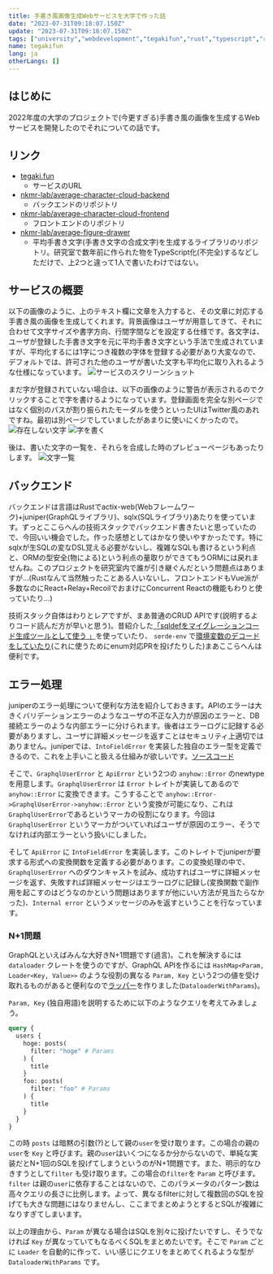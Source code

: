 ```yaml
---
title: 手書き風画像生成Webサービスを大学で作った話
date: "2023-07-31T09:18:07.150Z"
update: "2023-07-31T09:18:07.150Z"
tags: ["university","webdevelopment","tegakifun","rust","typescript","react","graphql","actix-web","recoil","relay","sqlx","juniper"]
name: tegakifun
lang: ja
otherLangs: []
---
```


## はじめに
2022年度の大学のプロジェクトで(今更すぎる)手書き風の画像を生成するWebサービスを開発したのでそれについての話です。

## リンク
* [tegaki.fun](https://tegaki.fun)
  * サービスのURL
* [nkmr-lab/average-character-cloud-backend](https://github.com/nkmr-lab/average-character-cloud-backend)
  * バックエンドのリポジトリ
* [nkmr-lab/average-character-cloud-frontend](https://github.com/nkmr-lab/average-character-cloud-frontend)
  * フロントエンドのリポジトリ
* [nkmr-lab/average-figure-drawer](https://github.com/nkmr-lab/average-figure-drawer)
  * 平均手書き文字(手書き文字の合成文字)を生成するライブラリのリポジトリ。研究室で数年前に作られた物をTypeScript化(不完全)するなどしただけで、上2つと違って1人で書いたわけではない。

## サービスの概要
以下の画像のように、上のテキスト欄に文章を入力すると、その文章に対応する手書き風の画像を生成してくれます。背景画像はユーザが用意してきて、それに合わせて文字サイズや書字方向、行間字間などを設定する仕様です。各文字は、ユーザが登録した手書き文字を元に平均手書き文字という手法で生成されていますが、平均化するには1字につき複数の字体を登録する必要があり大変なので、デフォルトでは、許可された他のユーザが書いた文字も平均化に取り入れるような仕様になっています。
![サービスのスクリーンショット](tegakifun.png)

まだ字が登録されていない場合は、以下の画像のように警告が表示されるのでクリックすることで字を書けるようになっています。登録画面を完全な別ページではなく個別のパスが割り振られたモーダルを使うといったUIはTwitter風のあれですね。最初は別ページでしていましたがあまりに使いにくかったので。
![存在しない文字](not_found.png)
![字を書く](draw.png)

後は、書いた文字の一覧を、それらを合成した時のプレビューページもあったりします。
![文字一覧](list.png)

## バックエンド
バックエンドは言語はRustでactix-web(Webフレームワーク)+juniper(GraphQLライブラリ)、sqlx(SQLライブラリ)あたりを使っています。ずっとここらへんの技術スタックでバックエンド書きたいと思っていたので、今回いい機会でした。作った感想としてはかなり使いやすかったです。特にsqlxが生SQLの変なDSL覚える必要がないし、複雑なSQLも書けるという利点と、ORMの型安全(物による)という利点の量取りができてもうORMには戻れませんね。このプロジェクトを研究室内で誰が引き継ぐんだという問題点はありますが…(Rustなんて当然触ったことある人いないし、フロントエンドもVue派が多数なのにReact+Relay+RecoilでおまけにConcurrent Reactの機能もわりと使っていたり…)

技術スタック自体はわりとレアですが、まあ普通のCRUD APIです(説明するよりコード読んだ方が早いと思う)。昔紹介した[「sqldefをマイグレーションコード生成ツールとして使う
」](/blog/2022/02/10/sqldef-for-generate-migration)を使っていたり、
`serde-env` で[環境変数のデコードをしていたり](https://github.com/nkmr-lab/average-character-cloud-backend/blob/7f3a6df495985da7932ebdd881529db529715e72/src/app_config.rs)(これに使うためにenum対応PRを投げたりした)まあここらへんは便利です。

## エラー処理
juniperのエラー処理について便利な方法を紹介しておきます。APIのエラーは大きくバリデーションエラーのようなユーザの不正な入力が原因のエラーと、DB接続エラーのような内部エラーに分けられます。後者はエラーログに記録する必要がありますし、ユーザに詳細メッセージを返すことはセキュリティ上適切ではありません。juniperでは、`IntoFieldError` を実装した独自のエラー型を定義できるので、これを上手いこと扱える仕組みが欲しいです。[ソースコード](https://github.com/nkmr-lab/average-character-cloud-backend/blob/7f3a6df495985da7932ebdd881529db529715e72/src/graphql/common.rs#L14)

そこで、`GraphqlUserError` と `ApiError` という2つの `anyhow::Error` のnewtypeを用意します。`GraphqlUserError` は `Error` トレイトが実装してあるので `anyhow::Error` に変換できます。こうすることで `anyhow::Error->GraphqlUserError->anyhow::Error` という変換が可能になり、これは `GraphqlUserError`であるというマーカの役割になります。今回は `GraphqlUserError` というマーカがついていればユーザが原因のエラー、そうでなければ内部エラーという扱いにしました。

そして `ApiError` に `IntoFieldError` を実装します。このトレイトでjuniperが要求する形式への変換関数を定義する必要があります。この変換処理の中で、`GraphqlUserError` へのダウンキャストを試み、成功すればユーザに詳細メッセージを返す、失敗すれば詳細メッセージはエラーログに記録し(変換関数で副作用を起こすのはどうなのかという問題はありますが他にいい方法が見当たらなかった)、`Internal error` というメッセージのみを返すということを行なっています。

### N+1問題
GraphQLといえばみんな大好きN+1問題です(過言)。これを解決するには `dataloader` クレートを使うのですが、GraphQL APIを作るには `HashMap<Param, Loader<Key, Value>>` のような役割の異なる `Param, Key` という2つの値を受け取れるものがあると便利なので[ラッパー](https://github.com/nkmr-lab/average-character-cloud-backend/blob/7f3a6df495985da7932ebdd881529db529715e72/src/dataloader_with_params.rs)を作りました(`DataloaderWithParams`)。

`Param, Key` (独自用語)を説明するために以下のようなクエリを考えてみましょう。

```graphql
query {
  users {
    hoge: posts(
      filter: "hoge" # Params
    ) {
      title
    }
    foo: posts(
      filter: "foo" # Params
    ) {
      title
    }
  }
}
```

この時 `posts` は暗黙の引数(?)として親の`user`を受け取ります。この場合の親の`user`を `Key` と呼びます。親の`user`はいくつになるか分からないので、単純な実装だとN+1回のSQLを投げてしまうというのがN+1問題です。また、明示的なひきすうとして`filter` も受け取ります。この場合の`filter`を `Param` と呼びます。`filter` は親の`user`に依存することはないので、このパラメータのパターン数は高々クエリの長さに比例します。よって、異なるfilterに対して複数回のSQLを投げても大きな問題にはなりませんし、ここまでまとめようとするとSQLが複雑になりすぎてしまいます。

以上の理由から、`Param` が異なる場合はSQLを別々に投げたいですし、そうでなければ `Key` が異なっていてもなるべくSQLをまとめたいです。そこで `Param` ごとに `Loader` を自動的に作って、いい感じにクエリをまとめてくれるような型が `DataloaderWithParams` です。
